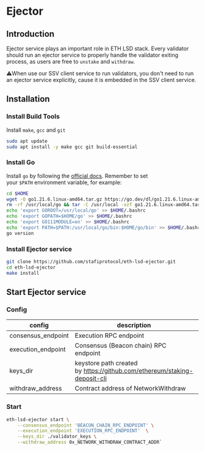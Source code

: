 # Ejector

## Introduction

Ejector service plays an important role in ETH LSD stack. Every validator should run an ejector service to properly handle the validator exiting process, as users are free to `unstake` and `withdraw`.

⚠️When use our SSV client service to run validators, you don't need to run an ejector service explicitly, cause it is embedded in the SSV client service.

## Installation


### Install Build Tools

Install `make`, `gcc` and `git`

```bash
sudo apt update
sudo apt install -y make gcc git build-essential
```

### Install Go

Install `go` by following the [official docs](https://golang.org/doc/install). Remember to set your `$PATH` environment variable, for example:

```bash
cd $HOME
wget -O go1.21.6.linux-amd64.tar.gz https://go.dev/dl/go1.21.6.linux-amd64.tar.gz
rm -rf /usr/local/go && tar -C /usr/local -xzf go1.21.6.linux-amd64.tar.gz && rm go1.21.6.linux-amd64.tar.gz
echo 'export GOROOT=/usr/local/go' >> $HOME/.bashrc
echo 'export GOPATH=$HOME/go' >> $HOME/.bashrc
echo 'export GO111MODULE=on' >> $HOME/.bashrc
echo 'export PATH=$PATH:/usr/local/go/bin:$HOME/go/bin' >> $HOME/.bashrc && . $HOME/.bashrc
go version
```

### Install Ejector service

```bash
git clone https://github.com/stafiprotocol/eth-lsd-ejector.git
cd eth-lsd-ejector
make install
```

## Start Ejector service

### Config

| config | description | example value |
| --- | --- | --- |
| consensus_endpoint | Execution RPC endpoint | http://127.0.0.1:8545 |
| execution_endpoint | Consensus (Beacon chain) RPC endpoint | https://holesky.stafi.io |
| keys_dir | keystore path created by https://github.com/ethereum/staking-deposit-cli | ./validator_keys |
| withdraw_address | Contract address of NetworkWithdraw | 0x_NETWORK_WITHDRAW_CONTRACT_ADDR |


### Start

```bash
eth-lsd-ejector start \
    --consensus_endpoint 'BEACON_CHAIN_RPC_ENDPOINT' \
    --execution_endpoint 'EXECUTION_RPC_ENDPOINT'  \
    --keys_dir ./validator_keys \
    --withdraw_address 0x_NETWORK_WITHDRAW_CONTRACT_ADDR`
```
